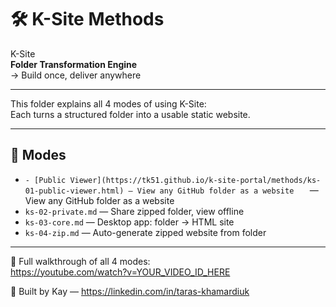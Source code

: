 # 🛠 K-Site Methods

K-Site  
**Folder Transformation Engine**  
→ Build once, deliver anywhere

---

This folder explains all 4 modes of using K-Site:  
Each turns a structured folder into a usable static website.

---

## 🧭 Modes

- `- [Public Viewer](https://tk51.github.io/k-site-portal/methods/ks-01-public-viewer.html) — View any GitHub folder as a website  
` — View any GitHub folder as a website  
- `ks-02-private.md` — Share zipped folder, view offline  
- `ks-03-core.md` — Desktop app: folder → HTML site  
- `ks-04-zip.md` — Auto-generate zipped website from folder

---

🎥 Full walkthrough of all 4 modes:  
https://youtube.com/watch?v=YOUR_VIDEO_ID_HERE

📎 Built by Kay — https://linkedin.com/in/taras-khamardiuk
